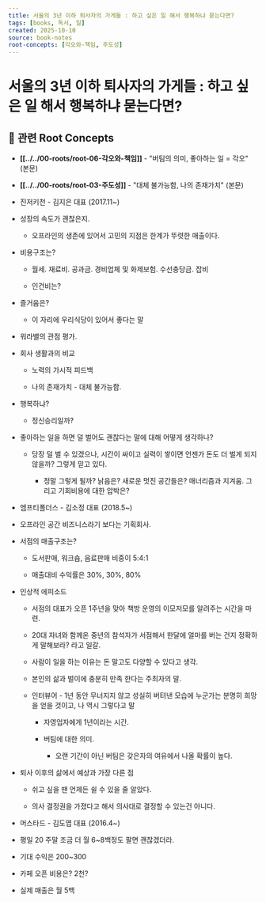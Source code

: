 ```yaml
---
title: 서울의 3년 이하 퇴사자의 가게들 : 하고 싶은 일 해서 행복하냐 묻는다면?
tags: [books, 독서, 일]
created: 2025-10-10
source: book-notes
root-concepts: [각오와-책임, 주도성]
---
```


# 서울의 3년 이하 퇴사자의 가게들 : 하고 싶은 일 해서 행복하냐 묻는다면?

## 🌳 관련 Root Concepts

- **[[../../00-roots/root-06-각오와-책임]]** - "버팀의 의미, 좋아하는 일 = 각오" (본문)
- **[[../../00-roots/root-03-주도성]]** - "대체 불가능함, 나의 존재가치" (본문)

- 진저키천 - 김지은 대표 (2017.11~)

- 성장의 속도가 괜찮은지.

  - 오프라인의 생존에 있어서 고민의 지점은 한계가 뚜렷한 매출이다.

- 비용구조는?

  - 월세. 재료비. 공과금. 경비업체 및 화제보험. 수선충당금. 잡비

  - 인건비는? 

- 즐거움은?

  - 이 자리에 우리식당이 있어서 좋다는 말

- 워라밸의 관점 평가.

- 회사 생활과의 비교 

  - 노력의 가시적 피드백

  - 나의 존재가치 - 대체 불가능함.

- 행복하냐?

  - 정신승리일까?

- 좋아하는 일을 하면 덜 벌어도 괜찮다는 말에 대해 어떻게 생각하나?

  - 당장 덜 벌 수 있겠으나, 시간이 싸이고 실력이 쌓이면 언젠가 돈도 더 벌게 되지 않을까? 그렇게 믿고 있다.

    - 정말 그렇게 될까? 낡음은? 새로운 멋진 공간들은? 매너리즘과 지겨움. 그리고 기회비용에 대한 압박은?

- 엠프티폴더스 - 김소정 대표 (2018.5~)

- 오프라인 공간 비즈니스라기 보다는 기획회사.

- 서점의 매출구조는?

  - 도서판매, 워크숍, 음료판매 비중이 5:4:1

  - 매출대비 수익률은 30%, 30%, 80%

- 인상적 에피소드

  - 서점의 대표가 오픈 1주년을 맞아 책방 운영의 이모저모를 알려주는 시간을 마련.

  - 20대 자녀와 함께온 중년의 참석자가 서점해서 한달에 얼마를 버는 건지 정확하게 말해보라? 라고 일갈.

  - 사람이 일을 하는 이유는 돈 말고도 다양할 수 있다고 생각.

  - 본인의 삶과 벌이에 충분히 만족 한다는 주최자의 말.

  - 인터뷰어 - 1년 동안 무너지지 않고 성실히 버텨낸 모습에 누군가는 분명히 희망을 얻을 것이고, 나 역시 그렇다고 말

    - 자영업자에게 1년이라는 시간.

    - 버팀에 대한 의미.

      - 오랜 기간이 아닌 버팀은 갖은자의 여유에서 나올 확률이 높다.

- 퇴사 이후의 삶에서 예상과 가장 다른 점

  - 쉬고 싶을 땐 언제든 쉴 수 있을 줄 알았다.

  - 의사 결정권을 가졌다고 해서 의사대로 결정할 수 있는건 아니다.

- 머스타드 - 김도엽 대표 (2016.4~)

- 평일 20 주말 조금 더 월 6~8백정도 팔면 괜찮겠더라.

- 기대 수익은 200~300

- 카페 오픈 비용은? 2천?

- 실제 매출은 월 5백
